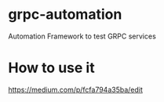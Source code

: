 # grpc-automation
Automation Framework to test GRPC services

# How to use it
https://medium.com/p/fcfa794a35ba/edit
